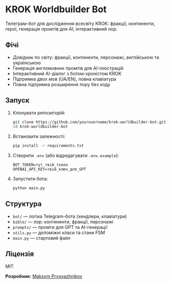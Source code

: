 # KROK Worldbuilder Bot

Телеграм-бот для дослідження всесвіту KROK: фракції, континенти, герої, генерація промтів для AI, інтерактивний лор.

## Фічі
- Довідник по світу: фракції, континенти, персонажі, англійською та українською
- Генерація англомовних промтів для AI-ілюстрацій
- Інтерактивний AI-діалог з ботом-хроністом KROK
- Підтримка двох мов (UA/EN), повна клавіатура
- Повна підтримка розширення лору без коду

## Запуск

1. Клонувати репозиторій:
    ```sh
    git clone https://github.com/yourusername/krok-worldbuilder-bot.git
    cd krok-worldbuilder-bot
    ```

2. Встановити залежності:
    ```sh
    pip install -r requirements.txt
    ```

3. Створити `.env` (або відредагувати `.env.example`):
    ```
    BOT_TOKEN=тут_твій_токен
    OPENAI_API_KEY=твій_ключ_для_GPT
    ```

4. Запустити бота:
    ```sh
    python main.py
    ```

## Структура
- `bot/` — логіка Telegram-бота (хендлери, клавіатури)
- `bible/` — лор: континенти, фракції, персонажі
- `prompts/` — промти для GPT та AI-генерації
- `utils.py` — допоміжні класи та стани FSM
- `main.py` — стартовий файл

## Ліцензія
MIT

**Розробник:** [Maksym Prysyazhnikov](https://github.com/maximprysyazhnikov)
